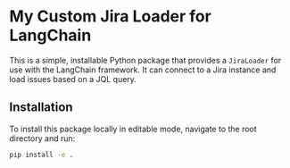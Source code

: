 # My Custom Jira Loader for LangChain

This is a simple, installable Python package that provides a `JiraLoader` for use with the LangChain framework. It can connect to a Jira instance and load issues based on a JQL query.

## Installation

To install this package locally in editable mode, navigate to the root directory and run:

```bash
pip install -e .
